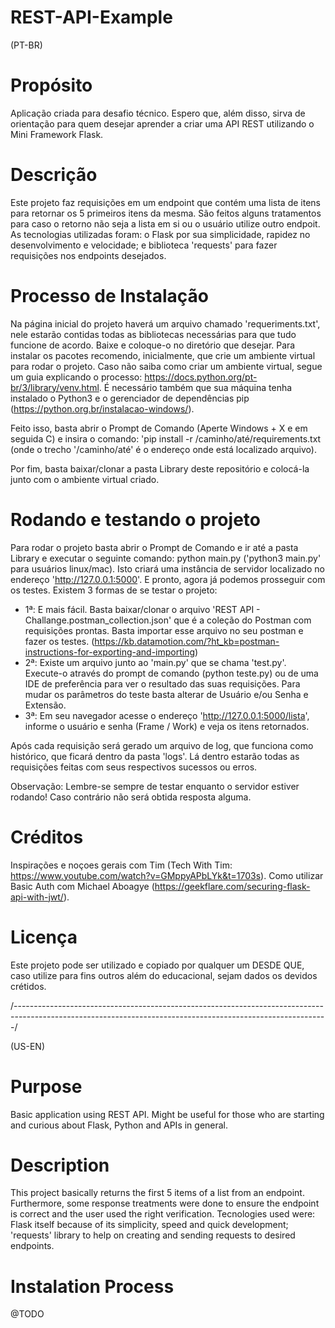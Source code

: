# REST-API-Example

(PT-BR)
# Propósito
Aplicação criada para desafio técnico. Espero que, além disso, sirva de orientação para quem desejar aprender a criar uma API REST utilizando o Mini Framework Flask.


# Descrição
Este projeto faz requisições em um endpoint que contém uma lista de itens para retornar os 5 primeiros itens da mesma. São feitos alguns tratamentos para caso o retorno não seja a lista em si ou o usuário utilize outro endpoit. As tecnologias utilizadas foram: o Flask por sua simplicidade, rapidez no desenvolvimento e velocidade; e biblioteca 'requests' para fazer requisições nos endpoints desejados.


# Processo de Instalação
Na página inicial do projeto haverá um arquivo chamado 'requeriments.txt', nele estarão contidas todas as bibliotecas necessárias para que tudo funcione de acordo. Baixe e coloque-o no diretório que desejar.
Para instalar os pacotes recomendo, inicialmente, que crie um ambiente virtual para rodar o projeto. Caso não saiba como criar um ambiente virtual, segue um guia explicando o processo: https://docs.python.org/pt-br/3/library/venv.html.
É necessário também que sua máquina tenha instalado o Python3 e o gerenciador de dependências pip (https://python.org.br/instalacao-windows/).

Feito isso, basta abrir o Prompt de Comando (Aperte Windows + X e em seguida C) e insira o comando: 'pip install -r /caminho/até/requirements.txt (onde o trecho '/caminho/até' é o endereço onde está localizado arquivo).

Por fim, basta baixar/clonar a pasta Library deste repositório e colocá-la junto com o ambiente virtual criado.


# Rodando e testando o projeto
Para rodar o projeto basta abrir o Prompt de Comando e ir até a pasta Library e executar o seguinte comando: python main.py ('python3 main.py' para usuários linux/mac).
Isto criará uma instância de servidor localizado no endereço 'http://127.0.0.1:5000'. E pronto, agora já podemos prosseguir com os testes.
Existem 3 formas de se testar o projeto:
 - 1ª: E mais fácil. Basta baixar/clonar o arquivo 'REST API - Challange.postman_collection.json' que é a coleção do Postman com requisições prontas. Basta importar esse arquivo no seu postman e fazer os testes. (https://kb.datamotion.com/?ht_kb=postman-instructions-for-exporting-and-importing)
 - 2ª: Existe um arquivo junto ao 'main.py' que se chama 'test.py'. Execute-o através do prompt de comando (python teste.py) ou de uma IDE de preferência para ver o resultado das suas requisições. Para mudar os parâmetros do teste basta alterar de Usuário e/ou Senha e Extensão.
 - 3ª: Em seu navegador acesse o endereço 'http://127.0.0.1:5000/lista', informe o usuário e senha (Frame / Work) e veja os itens retornados.

Após cada requisição será gerado um arquivo de log, que funciona como histórico, que ficará dentro da pasta 'logs'. Lá dentro estarão todas as requisições feitas com seus respectivos sucessos ou erros.

Observação: Lembre-se sempre de testar enquanto o servidor estiver rodando! Caso contrário não será obtida resposta alguma.


# Créditos
Inspirações e noçoes gerais com Tim (Tech With Tim: https://www.youtube.com/watch?v=GMppyAPbLYk&t=1703s).
Como utilizar Basic Auth com Michael Aboagye (https://geekflare.com/securing-flask-api-with-jwt/).


# Licença
Este projeto pode ser utilizado e copiado por qualquer um DESDE QUE, caso utilize para fins outros além do educacional, sejam dados os devidos crétidos.

/------------------------------------------------------------------------------------------------------------------------------------------------------------/

(US-EN)
#  Purpose
Basic application using REST API. Might be useful for those who are starting and curious about Flask, Python and APIs in general.


# Description
This project basically returns the first 5 items of a list from an endpoint. Furthermore, some response treatments were done to ensure the endpoint is correct and the user used the right verification. Tecnologies used were: Flask itself because of its simplicity, speed and quick development; 'requests' library to help on creating and sending requests to desired endpoints.

# Instalation Process
@TODO
